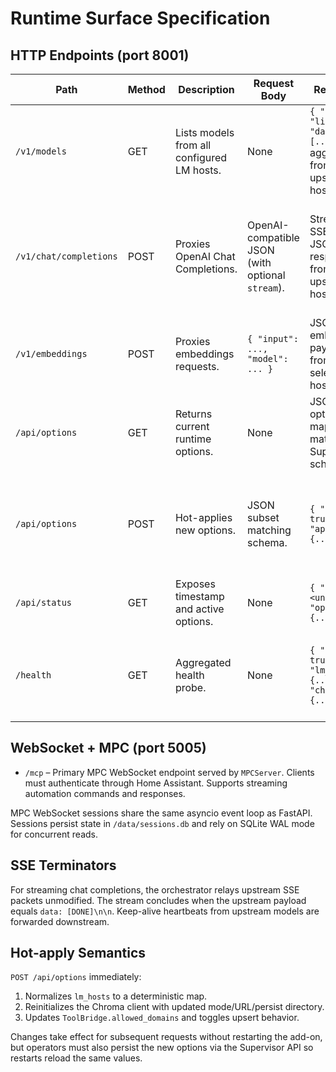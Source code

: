 # Runtime Surface Specification

## HTTP Endpoints (port 8001)

| Path | Method | Description | Request Body | Response | Notes |
| --- | --- | --- | --- | --- | --- |
| `/v1/models` | GET | Lists models from all configured LM hosts. | None | `{ "object": "list", "data": [...] }` aggregated from upstream hosts. | Returns 503 if HTTP client pool not ready. Upstream errors are logged with `lm_models_fail`. |
| `/v1/chat/completions` | POST | Proxies OpenAI Chat Completions. | OpenAI-compatible JSON (with optional `stream`). | Streaming SSE or JSON response from upstream host. | SSE streaming uses `text/event-stream` and terminates when upstream sends `[DONE]`. Hot options determine routing. |
| `/v1/embeddings` | POST | Proxies embeddings requests. | `{ "input": ..., "model": ... }` | JSON embedding payload from selected host. | Chooses host via `_route_for_model`; falls back to first host configured. |
| `/api/options` | GET | Returns current runtime options. | None | JSON options map matching Supervisor schema. | Used for diagnostics. |
| `/api/options` | POST | Hot-applies new options. | JSON subset matching schema. | `{ "ok": true, "applied": {...} }` | Updates LM host map and reinitializes Chroma client in-place. Persist via Supervisor API for restart durability. |
| `/api/status` | GET | Exposes timestamp and active options. | None | `{ "ts": <unix>, "options": {...} }` | Internal status view. |
| `/health` | GET | Aggregated health probe. | None | `{ "ok": true, "lm_hosts": {...}, "chroma": {...} }` | Fan-out to all LM hosts plus Chroma `.health()`. Returns 503 when HTTP client pool not ready. |

## WebSocket + MPC (port 5005)

* `/mcp` – Primary MPC WebSocket endpoint served by `MPCServer`. Clients must authenticate through Home Assistant. Supports streaming automation commands and responses.

MPC WebSocket sessions share the same asyncio event loop as FastAPI. Sessions persist state in `/data/sessions.db` and rely on SQLite WAL mode for concurrent reads.

## SSE Terminators

For streaming chat completions, the orchestrator relays upstream SSE packets unmodified. The stream concludes when the upstream payload equals `data: [DONE]\n\n`. Keep-alive heartbeats from upstream models are forwarded downstream.

## Hot-apply Semantics

`POST /api/options` immediately:
1. Normalizes `lm_hosts` to a deterministic map.
2. Reinitializes the Chroma client with updated mode/URL/persist directory.
3. Updates `ToolBridge.allowed_domains` and toggles upsert behavior.

Changes take effect for subsequent requests without restarting the add-on, but operators must also persist the new options via the Supervisor API so restarts reload the same values.
